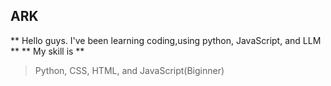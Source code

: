 ## ARK
** Hello guys. I've been learning coding,using python, JavaScript, and LLM **
** My skill is **
> Python, CSS, HTML, and JavaScript(Biginner)

